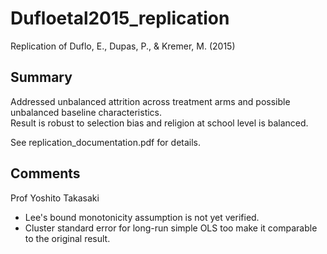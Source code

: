 # Dufloetal2015_replication
 Replication of Duflo, E., Dupas, P., &amp; Kremer, M. (2015) 
 
## Summary
Addressed unbalanced attrition across treatment arms and possible unbalanced baseline characteristics. <br>
Result is robust to selection bias and religion at school level is balanced. <br>

See replication_documentation.pdf for details.

## Comments 
Prof Yoshito Takasaki
- Lee's bound monotonicity assumption is not yet verified.
- Cluster standard error for long-run simple OLS too make it comparable to the original result.
